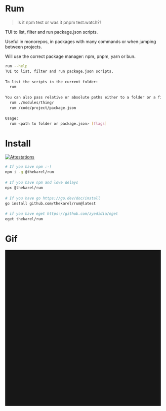 # Rum

> Is it npm test or was it pnpm test:watch?!

TUI to list, filter and run package.json scripts.

Useful in monorepos, in packages with many commands or when jumping between projects.

Will use the correct package manager: npm, pnpm, yarn or bun.

```sh
rum --help
TUI to list, filter and run package.json scripts.

To list the scripts in the current folder:
  rum

You can also pass relative or absolute paths either to a folder or a file:
  rum ./modules/thing/
  rum /code/project/package.json

Usage:
  rum <path to folder or package.json> [flags]
```

# Install

[![Attestations](https://img.shields.io/badge/Attestations-00aa00)](https://github.com/thekarel/rum/attestations)

```sh
# If you have npm :-)
npm i -g @thekarel/rum

# If you have npm and love delays
npx @thekarel/rum

# If you have go https://go.dev/doc/install
go install github.com/thekarel/rum@latest

# if you have eget https://github.com/zyedidia/eget
eget thekarel/rum
```

# Gif

![Demo](rum.gif)
